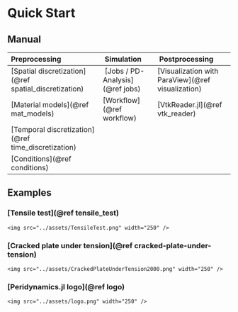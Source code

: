 # Quick Start

## Manual

| Preprocessing | Simulation | Postprocessing |
|:---|:---|:---|
| [Spatial discretization](@ref spatial_discretization) | [Jobs / PD-Analysis](@ref jobs) | [Visualization with ParaView](@ref visualization)  |  
| [Material models](@ref mat_models) | [Workflow](@ref workflow) | [VtkReader.jl](@ref vtk_reader) |  
| [Temporal discretization](@ref time_discretization) ||| 
| [Conditions](@ref conditions) |||

## Examples

### [Tensile test](@ref tensile_test)
```@raw html
<img src="../assets/TensileTest.png" width="250" />
```

### [Cracked plate under tension](@ref cracked-plate-under-tension)
```@raw html
<img src="../assets/CrackedPlateUnderTension2000.png" width="250" />
```

### [Peridynamics.jl logo](@ref logo)
```@raw html
<img src="../assets/logo.png" width="250" />
```
